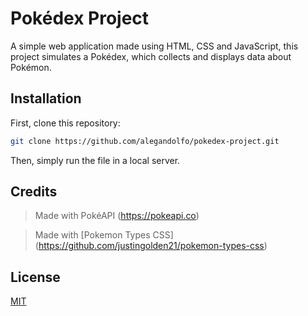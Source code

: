 # Pokédex Project

A simple web application made using HTML, CSS and JavaScript, this project simulates a Pokédex, which collects and displays data about Pokémon.

## Installation

First, clone this repository:

```bash
git clone https://github.com/alegandolfo/pokedex-project.git
```

Then, simply run the file in a local server.

## Credits

> Made with PokéAPI (https://pokeapi.co)

> Made with \[Pokemon Types CSS] \(https://github.com/justingolden21/pokemon-types-css)

## License

[MIT](https://choosealicense.com/licenses/mit/)
